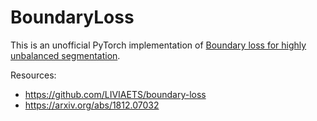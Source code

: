 # BoundaryLoss
This is an unofficial PyTorch implementation of [Boundary loss for highly unbalanced segmentation](https://arxiv.org/abs/1812.07032).

Resources:
- https://github.com/LIVIAETS/boundary-loss
- https://arxiv.org/abs/1812.07032
